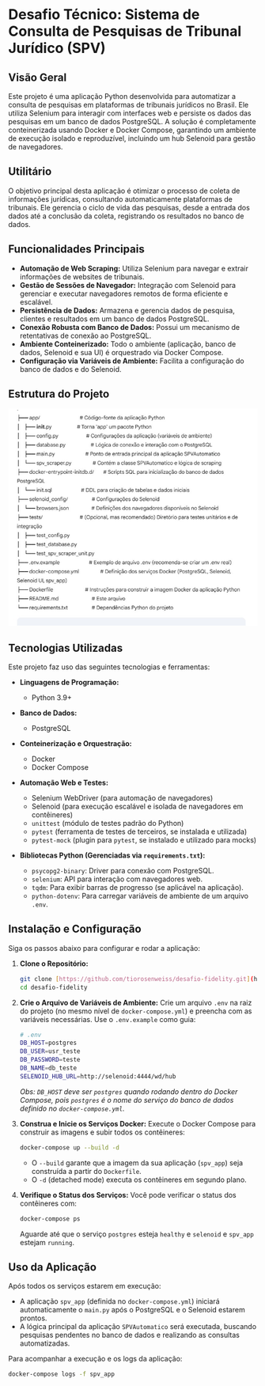 # Desafio Técnico: Sistema de Consulta de Pesquisas de Tribunal Jurídico (SPV)

## Visão Geral

Este projeto é uma aplicação Python desenvolvida para automatizar a consulta de pesquisas em plataformas de tribunais jurídicos no Brasil. Ele utiliza Selenium para interagir com interfaces web e persiste os dados das pesquisas em um banco de dados PostgreSQL. A solução é completamente conteinerizada usando Docker e Docker Compose, garantindo um ambiente de execução isolado e reproduzível, incluindo um hub Selenoid para gestão de navegadores.

## Utilitário

O objetivo principal desta aplicação é otimizar o processo de coleta de informações jurídicas, consultando automaticamente plataformas de tribunais. Ele gerencia o ciclo de vida das pesquisas, desde a entrada dos dados até a conclusão da coleta, registrando os resultados no banco de dados.

## Funcionalidades Principais

* **Automação de Web Scraping:** Utiliza Selenium para navegar e extrair informações de websites de tribunais.
* **Gestão de Sessões de Navegador:** Integração com Selenoid para gerenciar e executar navegadores remotos de forma eficiente e escalável.
* **Persistência de Dados:** Armazena e gerencia dados de pesquisa, clientes e resultados em um banco de dados PostgreSQL.
* **Conexão Robusta com Banco de Dados:** Possui um mecanismo de retentativas de conexão ao PostgreSQL.
* **Ambiente Conteinerizado:** Todo o ambiente (aplicação, banco de dados, Selenoid e sua UI) é orquestrado via Docker Compose.
* **Configuração via Variáveis de Ambiente:** Facilita a configuração do banco de dados e do Selenoid.

## Estrutura do Projeto
![Estrutura do Projeto](structure.jpeg "Estrutura do Projeto")

## Tecnologias Utilizadas

Este projeto faz uso das seguintes tecnologias e ferramentas:

* **Linguagens de Programação:**
    * Python 3.9+

* **Banco de Dados:**
    * PostgreSQL

* **Conteinerização e Orquestração:**
    * Docker
    * Docker Compose

* **Automação Web e Testes:**
    * Selenium WebDriver (para automação de navegadores)
    * Selenoid (para execução escalável e isolada de navegadores em contêineres)
    * `unittest` (módulo de testes padrão do Python)
    * `pytest` (ferramenta de testes de terceiros, se instalada e utilizada)
    * `pytest-mock` (plugin para `pytest`, se instalado e utilizado para mocks)

* **Bibliotecas Python (Gerenciadas via `requirements.txt`):**
    * `psycopg2-binary`: Driver para conexão com PostgreSQL.
    * `selenium`: API para interação com navegadores web.
    * `tqdm`: Para exibir barras de progresso (se aplicável na aplicação).
    * `python-dotenv`: Para carregar variáveis de ambiente de um arquivo `.env`.
      
## Instalação e Configuração

Siga os passos abaixo para configurar e rodar a aplicação:

1.  **Clone o Repositório:**
    ```bash
    git clone [https://github.com/tiorosenweiss/desafio-fidelity.git](https://github.com/tiorosenweiss/desafio-fidelity.git)
    cd desafio-fidelity
    ```

2.  **Crie o Arquivo de Variáveis de Ambiente:**
    Crie um arquivo `.env` na raiz do projeto (no mesmo nível de `docker-compose.yml`) e preencha com as variáveis necessárias. Use o `.env.example` como guia:

    ```bash
    # .env
    DB_HOST=postgres
    DB_USER=usr_teste
    DB_PASSWORD=teste
    DB_NAME=db_teste
    SELENOID_HUB_URL=http://selenoid:4444/wd/hub
    ```
    *Obs: `DB_HOST` deve ser `postgres` quando rodando dentro do Docker Compose, pois `postgres` é o nome do serviço do banco de dados definido no `docker-compose.yml`.*

3.  **Construa e Inicie os Serviços Docker:**
    Execute o Docker Compose para construir as imagens e subir todos os contêineres:

    ```bash
    docker-compose up --build -d
    ```
    * O `--build` garante que a imagem da sua aplicação (`spv_app`) seja construída a partir do `Dockerfile`.
    * O `-d` (detached mode) executa os contêineres em segundo plano.

4.  **Verifique o Status dos Serviços:**
    Você pode verificar o status dos contêineres com:

    ```bash
    docker-compose ps
    ```
    Aguarde até que o serviço `postgres` esteja `healthy` e `selenoid` e `spv_app` estejam `running`.

## Uso da Aplicação

Após todos os serviços estarem em execução:

* A aplicação `spv_app` (definida no `docker-compose.yml`) iniciará automaticamente o `main.py` após o PostgreSQL e o Selenoid estarem prontos.
* A lógica principal da aplicação `SPVAutomatico` será executada, buscando pesquisas pendentes no banco de dados e realizando as consultas automatizadas.

Para acompanhar a execução e os logs da aplicação:

```bash
docker-compose logs -f spv_app

